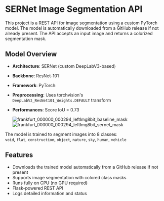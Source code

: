 # SERNet Image Segmentation API

This project is a REST API for image segmentation using a custom PyTorch model. The model is automatically downloaded from a GitHub release if not already present. The API accepts an input image and returns a colorized segmentation mask.

## Model Overview

- **Architecture**: SERNet (custom DeepLabV3-based)
- **Backbone**: ResNet-101
- **Framework**: PyTorch
- **Preprocessing**: Uses torchvision's `DeepLabV3_ResNet101_Weights.DEFAULT` transform
- **Performances**: Score IoU = 0.73

  ![frankfurt_000000_000294_leftImg8bit_baseline_mask](https://github.com/user-attachments/assets/90fe97a3-0564-4df1-9cb7-a0208592f98a)
  ![frankfurt_000000_000294_leftImg8bit_sernet_mask](https://github.com/user-attachments/assets/3b4d9960-55c6-49e7-8735-618d6f1c3f41)

The model is trained to segment images into 8 classes:  
  `void`, `flat`, `construction`, `object`, `nature`, `sky`, `human`, `vehicle`

## Features

- Downloads the trained model automatically from a GitHub release if not present
- Supports image segmentation with colored class masks
- Runs fully on CPU (no GPU required)
- Flask-powered REST API
- Logs detailed information and status
